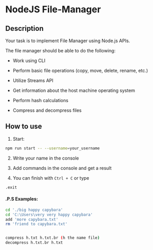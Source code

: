 # NodeJS File-Manager

## Description

Your task is to implement File Manager using Node.js APIs.

The file manager should be able to do the following:

- Work using CLI

- Perform basic file operations (copy, move, delete, rename, etc.)

- Utilize Streams API

- Get information about the host machine operating system

- Perform hash calculations

- Compress and decompress files

## How to use

1. Start:
```bash
npm run start -- --username=your_username
```
2. Write your name in the console

3. Add commands in the console and get a result

4. You can finish with `Ctrl + C` or type
```bash
.exit
```

#### .P.S Examples:

```bash
cd './big happy capybara'
cd 'C:\Users\very very happy capybara'
add 'more capybara.txt'
rm 'friend to capybara.txt'


compress h.txt h.txt.br (h the name file)
decompress h.txt.br h.txt
```


